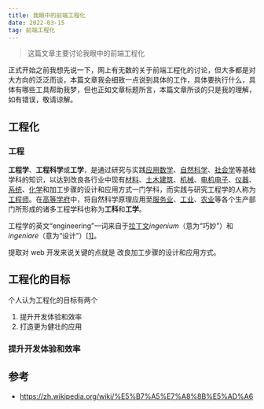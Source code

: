 ```yaml
---
title: 我眼中的前端工程化
date: 2022-03-15
tag: 前端工程化
---
```


> 这篇文章主要讨论我眼中的前端工程化



正式开始之前我想先说一下，网上有无数的关于前端工程化的讨论，但大多都是对大方向的泛泛而谈，本篇文章我会细致一点说到具体的工作，具体要执行什么，具体有哪些工具帮助我梦，但也正如文章标题所言，本篇文章所谈的只是我的理解，如有错误，敬请谅解。



## 工程化

### 工程

**工程学**、**工程科学**或**工学**，是通过研究与实践[应用数学](https://zh.wikipedia.org/wiki/應用數學)、[自然科学](https://zh.wikipedia.org/wiki/自然科學)、[社会学](https://zh.wikipedia.org/wiki/社會學)等基础学科的知识，以达到改良各行业中现有[材料](https://zh.wikipedia.org/wiki/材料)、[土木](https://zh.wikipedia.org/wiki/土木)[建筑](https://zh.wikipedia.org/wiki/建築)、[机械](https://zh.wikipedia.org/wiki/機械)、[电机](https://zh.wikipedia.org/wiki/電機)[电子](https://zh.wikipedia.org/wiki/電子)、[仪器](https://zh.wikipedia.org/wiki/仪器)、[系统](https://zh.wikipedia.org/wiki/系統)、[化学](https://zh.wikipedia.org/wiki/化學)和加工步骤的设计和应用方式一门学科，而实践与研究工程学的人称为[工程师](https://zh.wikipedia.org/wiki/工程師)。在[高等学府](https://zh.wikipedia.org/wiki/高等教育)中，将自然科学原理应用至[服务业](https://zh.wikipedia.org/wiki/服務業)、[工业](https://zh.wikipedia.org/wiki/工業)、[农业](https://zh.wikipedia.org/wiki/農業)等各个生产部门所形成的诸多工程学科也称为**工科**和**工学**。

工程学的英文“engineering”一词来自于[拉丁文](https://zh.wikipedia.org/wiki/拉丁文)*ingenium*（意为“巧妙”）和*ingeniare*（意为“设计”）[[1\]](https://zh.wikipedia.org/wiki/工程学#cite_note-1)。

提取对 web 开发来说关键的点就是 改良加工步骤的设计和应用方式。



## 工程化的目标

个人认为工程化的目标有两个

1. 提升开发体验和效率
2. 打造更为健壮的应用



### 提升开发体验和效率







## 参考

- https://zh.wikipedia.org/wiki/%E5%B7%A5%E7%A8%8B%E5%AD%A6

